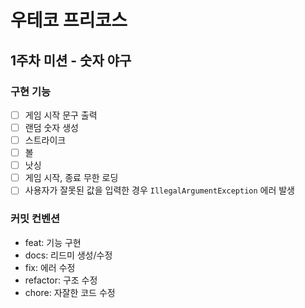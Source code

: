 # 우테코 프리코스
## 1주차 미션 - 숫자 야구
### 구현 기능
- [ ] 게임 시작 문구 출력
- [ ] 랜덤 숫자 생성
- [ ] 스트라이크
- [ ] 볼
- [ ] 낫싱
- [ ] 게임 시작, 종료 무한 로딩
- [ ] 사용자가 잘못된 값을 입력한 경우 `IllegalArgumentException` 에러 발생

### 커밋 컨벤션
* feat: 기능 구현
* docs: 리드미 생성/수정
* fix: 에러 수정
* refactor: 구조 수정
* chore: 자잘한 코드 수정